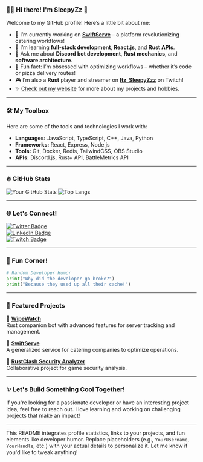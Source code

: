 ### 🧑‍💻 Hi there! I'm SleepyZz 👋

Welcome to my GitHub profile! Here’s a little bit about me:

- 🔭 I’m currently working on **[SwiftServe](#)** – a platform revolutionizing catering workflows!
- 🌱 I’m learning **full-stack development**, **React.js**, and **Rust APIs**.
- 💬 Ask me about **Discord bot development**, **Rust mechanics**, and **software architecture**.
- 🧠 Fun fact: I’m obsessed with optimizing workflows – whether it’s code or pizza delivery routes!
- 🎮 I’m also a **Rust** player and streamer on **[Itz_SleepyZzz](#)** on Twitch!
- ✨ [Check out my website](#) for more about my projects and hobbies.

---

### 🛠️ My Toolbox

Here are some of the tools and technologies I work with:

- **Languages:** JavaScript, TypeScript, C++, Java, Python
- **Frameworks:** React, Express, Node.js
- **Tools:** Git, Docker, Redis, TailwindCSS, OBS Studio
- **APIs:** Discord.js, Rust+ API, BattleMetrics API

---

### 🔥 GitHub Stats  

![Your GitHub Stats](https://github-readme-stats.vercel.app/api?username=itzsleepyy&show_icons=true&theme=tokyonight)
![Top Langs](https://github-readme-stats.vercel.app/api/top-langs/?username=itzsleepyy&layout=compact&theme=tokyonight)

---

### 🌐 Let's Connect!  

[![Twitter Badge](https://img.shields.io/badge/-Twitter-1DA1F2?style=flat-square&logo=twitter&logoColor=white)](https://twitter.com/YourHandle)  
[![LinkedIn Badge](https://img.shields.io/badge/-LinkedIn-0077B5?style=flat-square&logo=linkedin&logoColor=white)](https://linkedin.com/in/YourProfile)  
[![Twitch Badge](https://img.shields.io/badge/-Twitch-9146FF?style=flat-square&logo=twitch&logoColor=white)](https://twitch.tv/Itz_SleepyZzz)

---

### 🧩 Fun Corner!

```python
# Random Developer Humor
print("Why did the developer go broke?")
print("Because they used up all their cache!")
```

---

### 💼 Featured Projects

🚀 **[WipeWatch](#)**  
Rust companion bot with advanced features for server tracking and management.  

🍕 **[SwiftServe](#)**  
A generalized service for catering companies to optimize operations.

🎲 **[RustClash Security Analyzer](#)**  
Collaborative project for game security analysis.

---

### ✨ Let's Build Something Cool Together!

If you're looking for a passionate developer or have an interesting project idea, feel free to reach out. I love learning and working on challenging projects that make an impact!

---

This README integrates profile statistics, links to your projects, and fun elements like developer humor. Replace placeholders (e.g., `YourUsername`, `YourHandle`, etc.) with your actual details to personalize it. Let me know if you'd like to tweak anything!
